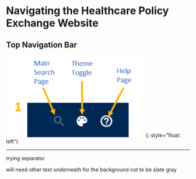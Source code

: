 # Navigating the Healthcare Policy Exchange Website

## Top Navigation Bar
![test image](./images/TopNav_Labelled.png){: style="float: left"} 

---
trying separator

will need other text underneath for the background not to be slate gray


